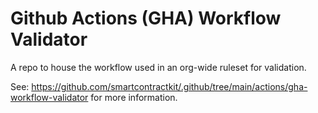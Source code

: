 # Github Actions (GHA) Workflow Validator

A repo to house the workflow used in an org-wide ruleset for validation.

See: https://github.com/smartcontractkit/.github/tree/main/actions/gha-workflow-validator for more information.
